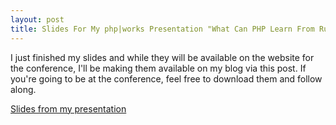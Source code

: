 ```yaml
--- 
layout: post
title: Slides For My php|works Presentation "What Can PHP Learn From Ruby On Rails?"
---
```

<p>
I just finished my slides and while they will be available on the website for the conference, I'll be making them available on my blog via this post.  If you're going to be at the conference, feel free to download them and follow along.
</p>
<p>
<a href="https://www.littlehart.net/php_works_06.pdf">Slides from my presentation</a>
</p>

